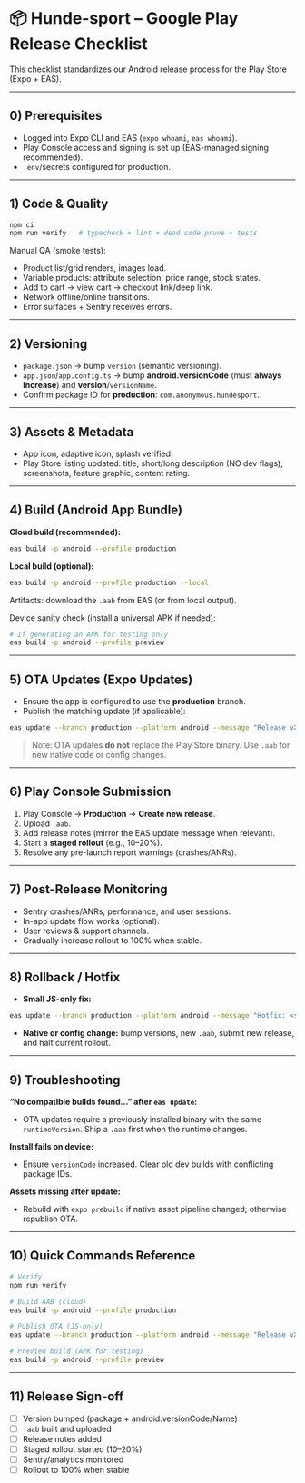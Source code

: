 # 📦 Hunde-sport – Google Play Release Checklist

This checklist standardizes our Android release process for the Play Store (Expo + EAS).

---

## 0) Prerequisites

- Logged into Expo CLI and EAS (`expo whoami`, `eas whoami`).
- Play Console access and signing is set up (EAS-managed signing recommended).
- `.env`/secrets configured for production.

---

## 1) Code & Quality

```sh
npm ci
npm run verify   # typecheck + lint + dead code prune + tests
```

Manual QA (smoke tests):

- Product list/grid renders, images load.
- Variable products: attribute selection, price range, stock states.
- Add to cart → view cart → checkout link/deep link.
- Network offline/online transitions.
- Error surfaces + Sentry receives errors.

---

## 2) Versioning

- `package.json` → bump `version` (semantic versioning).
- `app.json`/`app.config.ts` → bump **android.versionCode** (must **always increase**) and **version**/`versionName`.
- Confirm package ID for **production**: `com.anonymous.hundesport`.

---

## 3) Assets & Metadata

- App icon, adaptive icon, splash verified.
- Play Store listing updated: title, short/long description (NO dev flags), screenshots, feature graphic, content rating.

---

## 4) Build (Android App Bundle)

**Cloud build (recommended):**

```sh
eas build -p android --profile production
```

**Local build (optional):**

```sh
eas build -p android --profile production --local
```

Artifacts: download the `.aab` from EAS (or from local output).

Device sanity check (install a universal APK if needed):

```sh
# If generating an APK for testing only
eas build -p android --profile preview
```

---

## 5) OTA Updates (Expo Updates)

- Ensure the app is configured to use the **production** branch.
- Publish the matching update (if applicable):

```sh
eas update --branch production --platform android --message "Release vX.Y.Z"
```

> Note: OTA updates **do not** replace the Play Store binary. Use `.aab` for new native code or config changes.

---

## 6) Play Console Submission

1. Play Console → **Production** → **Create new release**.
2. Upload `.aab`.
3. Add release notes (mirror the EAS update message when relevant).
4. Start a **staged rollout** (e.g., 10–20%).
5. Resolve any pre-launch report warnings (crashes/ANRs).

---

## 7) Post-Release Monitoring

- Sentry crashes/ANRs, performance, and user sessions.
- In-app update flow works (optional).
- User reviews & support channels.
- Gradually increase rollout to 100% when stable.

---

## 8) Rollback / Hotfix

- **Small JS-only fix:**

```sh
eas update --branch production --platform android --message "Hotfix: <summary>"
```

- **Native or config change:** bump versions, new `.aab`, submit new release, and halt current rollout.

---

## 9) Troubleshooting

**“No compatible builds found…” after `eas update`:**

- OTA updates require a previously installed binary with the same `runtimeVersion`. Ship a `.aab` first when the runtime changes.

**Install fails on device:**

- Ensure `versionCode` increased. Clear old dev builds with conflicting package IDs.

**Assets missing after update:**

- Rebuild with `expo prebuild` if native asset pipeline changed; otherwise republish OTA.

---

## 10) Quick Commands Reference

```sh
# Verify
npm run verify

# Build AAB (cloud)
eas build -p android --profile production

# Publish OTA (JS-only)
eas update --branch production --platform android --message "Release vX.Y.Z"

# Preview build (APK for testing)
eas build -p android --profile preview
```

---

## 11) Release Sign-off

- [ ] Version bumped (package + android.versionCode/Name)
- [ ] `.aab` built and uploaded
- [ ] Release notes added
- [ ] Staged rollout started (10–20%)
- [ ] Sentry/analytics monitored
- [ ] Rollout to 100% when stable
